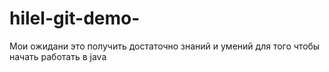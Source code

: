 # hilel-git-demo-
Мои ожидани это получить достаточно знаний и умений для того чтобы начать работать в java
